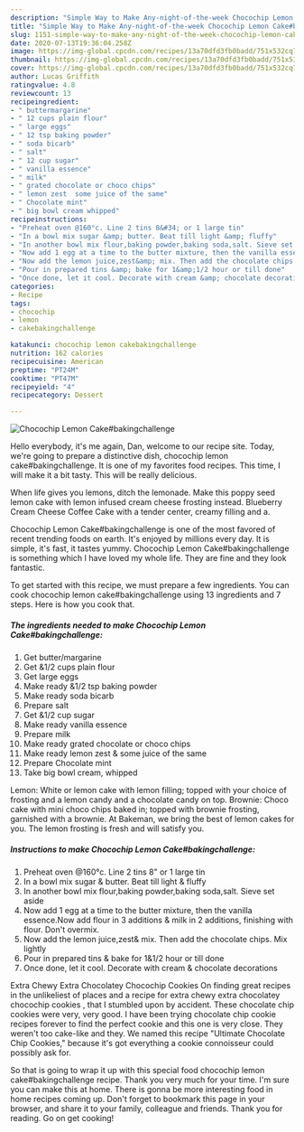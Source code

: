 ```yaml
---
description: "Simple Way to Make Any-night-of-the-week Chocochip Lemon Cake#bakingchallenge"
title: "Simple Way to Make Any-night-of-the-week Chocochip Lemon Cake#bakingchallenge"
slug: 1151-simple-way-to-make-any-night-of-the-week-chocochip-lemon-cakebakingchallenge
date: 2020-07-13T19:36:04.258Z
image: https://img-global.cpcdn.com/recipes/13a70dfd3fb0badd/751x532cq70/chocochip-lemon-cakebakingchallenge-recipe-main-photo.jpg
thumbnail: https://img-global.cpcdn.com/recipes/13a70dfd3fb0badd/751x532cq70/chocochip-lemon-cakebakingchallenge-recipe-main-photo.jpg
cover: https://img-global.cpcdn.com/recipes/13a70dfd3fb0badd/751x532cq70/chocochip-lemon-cakebakingchallenge-recipe-main-photo.jpg
author: Lucas Griffith
ratingvalue: 4.8
reviewcount: 13
recipeingredient:
- " buttermargarine"
- " 12 cups plain flour"
- " large eggs"
- " 12 tsp baking powder"
- " soda bicarb"
- " salt"
- " 12 cup sugar"
- " vanilla essence"
- " milk"
- " grated chocolate or choco chips"
- " lemon zest  some juice of the same"
- " Chocolate mint"
- " big bowl cream whipped"
recipeinstructions:
- "Preheat oven @160°c. Line 2 tins 8&#34; or 1 large tin"
- "In a bowl mix sugar &amp; butter. Beat till light &amp; fluffy"
- "In another bowl mix flour,baking powder,baking soda,salt. Sieve set aside"
- "Now add 1 egg at a time to the butter mixture, then the vanilla essence.Now add flour in 3 additions &amp; milk in 2 additions, finishing with flour. Don&#39;t overmix."
- "Now add the lemon juice,zest&amp; mix. Then add the chocolate chips. Mix lightly"
- "Pour in prepared tins &amp; bake for 1&amp;1/2 hour or till done"
- "Once done, let it cool. Decorate with cream &amp; chocolate decorations"
categories:
- Recipe
tags:
- chocochip
- lemon
- cakebakingchallenge

katakunci: chocochip lemon cakebakingchallenge 
nutrition: 162 calories
recipecuisine: American
preptime: "PT24M"
cooktime: "PT47M"
recipeyield: "4"
recipecategory: Dessert

---
```



![Chocochip Lemon Cake#bakingchallenge](https://img-global.cpcdn.com/recipes/13a70dfd3fb0badd/751x532cq70/chocochip-lemon-cakebakingchallenge-recipe-main-photo.jpg)

Hello everybody, it's me again, Dan, welcome to our recipe site. Today, we're going to prepare a distinctive dish, chocochip lemon cake#bakingchallenge. It is one of my favorites food recipes. This time, I will make it a bit tasty. This will be really delicious.

When life gives you lemons, ditch the lemonade. Make this poppy seed lemon cake with lemon infused cream cheese frosting instead. Blueberry Cream Cheese Coffee Cake with a tender center, creamy filling and a.

Chocochip Lemon Cake#bakingchallenge is one of the most favored of recent trending foods on earth. It's enjoyed by millions every day. It is simple, it's fast, it tastes yummy. Chocochip Lemon Cake#bakingchallenge is something which I have loved my whole life. They are fine and they look fantastic.


To get started with this recipe, we must prepare a few ingredients. You can cook chocochip lemon cake#bakingchallenge using 13 ingredients and 7 steps. Here is how you cook that.

<!--inarticleads1-->

##### The ingredients needed to make Chocochip Lemon Cake#bakingchallenge:

1. Get  butter/margarine
1. Get  &amp;1/2 cups plain flour
1. Get  large eggs
1. Make ready  &amp;1/2 tsp baking powder
1. Make ready  soda bicarb
1. Prepare  salt
1. Get  &amp;1/2 cup sugar
1. Make ready  vanilla essence
1. Prepare  milk
1. Make ready  grated chocolate or choco chips
1. Make ready  lemon zest &amp; some juice of the same
1. Prepare  Chocolate mint
1. Take  big bowl cream, whipped


Lemon: White or lemon cake with lemon filling; topped with your choice of frosting and a lemon candy and a chocolate candy on top. Brownie: Choco cake with mini choco chips baked in; topped with brownie frosting, garnished with a brownie. At Bakeman, we bring the best of lemon cakes for you. The lemon frosting is fresh and will satisfy you. 

<!--inarticleads2-->

##### Instructions to make Chocochip Lemon Cake#bakingchallenge:

1. Preheat oven @160°c. Line 2 tins 8&#34; or 1 large tin
1. In a bowl mix sugar &amp; butter. Beat till light &amp; fluffy
1. In another bowl mix flour,baking powder,baking soda,salt. Sieve set aside
1. Now add 1 egg at a time to the butter mixture, then the vanilla essence.Now add flour in 3 additions &amp; milk in 2 additions, finishing with flour. Don&#39;t overmix.
1. Now add the lemon juice,zest&amp; mix. Then add the chocolate chips. Mix lightly
1. Pour in prepared tins &amp; bake for 1&amp;1/2 hour or till done
1. Once done, let it cool. Decorate with cream &amp; chocolate decorations


Extra Chewy Extra Chocolatey Chocochip Cookies On finding great recipes in the unlikeliest of places and a recipe for extra chewy extra chocolatey chocochip cookies , that I stumbled upon by accident. These chocolate chip cookies were very, very good. I have been trying chocolate chip cookie recipes forever to find the perfect cookie and this one is very close. They weren&#39;t too cake-like and they. We named this recipe &#34;Ultimate Chocolate Chip Cookies,&#34; because it&#39;s got everything a cookie connoisseur could possibly ask for. 

So that is going to wrap it up with this special food chocochip lemon cake#bakingchallenge recipe. Thank you very much for your time. I'm sure you can make this at home. There is gonna be more interesting food in home recipes coming up. Don't forget to bookmark this page in your browser, and share it to your family, colleague and friends. Thank you for reading. Go on get cooking!

